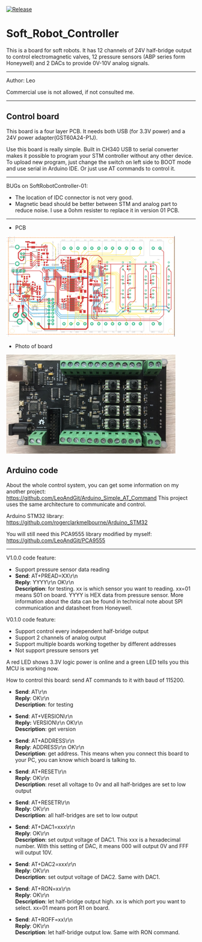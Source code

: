 [![Release](https://img.shields.io/badge/Release-Ver1.0.0-blue.svg)](https://github.com/LeoAndGit/Soft_Robot_Controller/releases)

Soft_Robot_Controller
===========================
This is a board for soft robots. It has 12 channels of 24V half-bridge output to control electromagnetic valves, 12 pressure sensors (ABP series form Honeywell) and 2 DACs to provide 0V-10V analog signals. 

****
Author: Leo

Commercial use is not allowed, if not consulted me.
****

Control board
---------------------------
This board is a four layer PCB. It needs both USB (for 3.3V power) and a 24V power adapter(GST60A24-P1J).

Use this board is really simple. Built in CH340 USB to serial converter makes it possible to program your STM controller without any other device. To upload new program, just change the switch on left side to BOOT mode and use serial in Arduino IDE. Or just use AT commands to control it.

***************************

BUGs on SoftRobotController-01:
- The location of IDC connector is not very good.
- Magnetic bead should be better between STM and analog part to reduce noise. I use a 0ohm resister to replace it in version 01 PCB.

***************************

- PCB 
<img src="/Image/PCB01.png" width="450px" />

- Photo of board
<img src="/Image/board01.jpg" width="450px" />

Arduino code
---------------------------
About the whole control system, you can get some information on my another project: https://github.com/LeoAndGit/Arduino_Simple_AT_Command This project uses the same architecture to communicate and control.

Arduino STM32 library: https://github.com/rogerclarkmelbourne/Arduino_STM32

You will still need this PCA9555 library modified by myself: https://github.com/LeoAndGit/PCA9555

***************************
V1.0.0 code feature:
- Support pressure sensor data reading
- **Send**: AT+PREAD=XX\r\n  
  **Reply**: YYYY\r\n OK\r\n  
  **Description**: for testing. xx is which sensor you want to reading. xx=01 means S01 on board. YYYY is HEX data from pressure sensor. More information about the data can be found in technical note about SPI communication and datasheet from Honeywell.

V0.1.0 code feature:
- Support control every independent half-bridge output
- Support 2 channels of analog output
- Support multiple boards working together by different addresses
- Not support pressure sensors yet

A red LED shows 3.3V logic power is online and a green LED tells you this MCU is working now. 

How to control this board: send AT commands to it with baud of 115200. 

- **Send**: AT\r\n  
  **Reply**: OK\r\n  
  **Description**: for testing 


- **Send**: AT+VERSION\r\n  
  **Reply:** VERSION\r\n OK\r\n  
  **Description**: get version


- **Send**: AT+ADDRESS\r\n  
  **Reply**: ADDRESS\r\n OK\r\n  
  **Description**: get address. This means when you connect this board to your PC, you can know which board is talking to.


- **Send**: AT+RESET\r\n  
  **Reply**: OK\r\n  
  **Description**: reset all voltage to 0v and all half-bridges are set to low output


- **Send**: AT+RESETR\r\n  
  **Reply**: OK\r\n  
  **Description**: all half-bridges are set to low output


- **Send**: AT+DAC1=xxx\r\n  
  **Reply**: OK\r\n  
  **Description**: set output voltage of DAC1. This xxx is a hexadecimal number. With this setting of DAC, it means 000 will output 0V and FFF will output 10V.


- **Send**: AT+DAC2=xxx\r\n  
  **Reply**: OK\r\n  
  **Description**: set output voltage of DAC2. Same with DAC1.


- **Send**: AT+RON=xx\r\n  
  **Reply**: OK\r\n  
  **Description**: let half-bridge output high. xx is which port you want to select. xx=01 means port R1 on board.


- **Send**: AT+ROFF=xx\r\n  
  **Reply**: OK\r\n  
  **Description**: let half-bridge output low. Same with RON command.